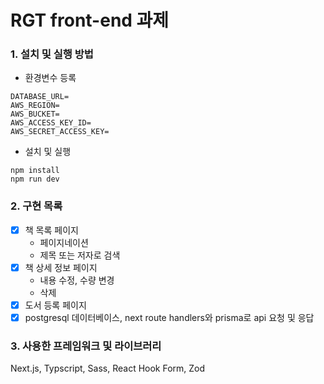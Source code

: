 # RGT front-end 과제

### 1. 설치 및 실행 방법

- 환경변수 등록

```
DATABASE_URL=
AWS_REGION=
AWS_BUCKET=
AWS_ACCESS_KEY_ID=
AWS_SECRET_ACCESS_KEY=
```

- 설치 및 실행

```
npm install
npm run dev
```

### 2. 구현 목록

- [x] 책 목록 페이지
  - 페이지네이션
  - 제목 또는 저자로 검색
- [x] 책 상세 정보 페이지
  - 내용 수정, 수량 변경
  - 삭제
- [x] 도서 등록 페이지
- [x] postgresql 데이터베이스, next route handlers와 prisma로 api 요청 및 응답

### 3. 사용한 프레임워크 및 라이브러리

Next.js, Typscript, Sass, React Hook Form, Zod
